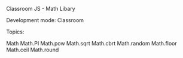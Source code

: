 Classroom JS - Math Libary 

Development mode: Classroom

Topics:

Math
Math.PI
Math.pow
Math.sqrt
Math.cbrt
Math.random
Math.floor
Math.ceil
Math.round
